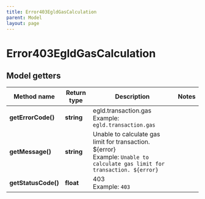 ```yaml
---
title: Error403EgldGasCalculation
parent: Model
layout: page
---
```


# Error403EgldGasCalculation

## Model getters

Method name | Return type | Description | Notes
------------ | ------------- | ------------- | -------------
**getErrorCode()** | **string** | egld.transaction.gas <br>Example: `egld.transaction.gas` |
**getMessage()** | **string** | Unable to calculate gas limit for transaction. ${error} <br>Example: `Unable to calculate gas limit for transaction. ${error}` |
**getStatusCode()** | **float** | 403 <br>Example: `403` |

